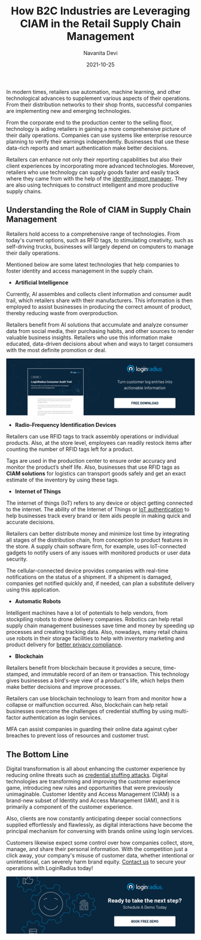 ﻿---
type: fuel
title: "How B2C Industries are Leveraging CIAM in the Retail Supply Chain Management"
date: "2021-10-25"
coverImage: "retail-supply-chain-cover.jpg"
tags: ["loginradius"]
featured: false
author: "Navanita Devi"
description: "Retailers hold access to a comprehensive range of technologies. From today's current options, such as RFID tags, to stimulating creativity, such as self-driving trucks, businesses will largely depend on computers to manage their daily operations. Learn how they are incorporating CIAM in their environment."
metadescription: "Today, retailers are using unique techniques to construct intelligent and more productive supply chains. Learn how they are incorporating CIAM in their environment."
metatitle: "What is the Role of CIAM in Retail Supply Chain Management"
---

In modern times, retailers use automation, machine learning, and other technological advances to supplement various aspects of their operations. From their distribution networks to their shop fronts, successful companies are implementing new and emerging technologies.

From the corporate end to the production center to the selling floor, technology is aiding retailers in gaining a more comprehensive picture of their daily operations. Companies can use systems like enterprise resource planning to verify their earnings independently. Businesses that use these data-rich reports and smart authentication make better decisions.

Retailers can enhance not only their reporting capabilities but also their client experiences by incorporating more advanced technologies. Moreover, retailers who use technology can supply goods faster and easily track where they came from with the help of the [identity import manager](https://www.loginradius.com/blog/start-with-identity/loginradius-identity-import-manager-data-migration/)**.** They are also using techniques to construct intelligent and more productive supply chains.

## Understanding the Role of CIAM in Supply Chain Management

Retailers hold access to a comprehensive range of technologies. From today's current options, such as RFID tags, to stimulating creativity, such as self-driving trucks, businesses will largely depend on computers to manage their daily operations.

Mentioned below are some latest technologies that help companies to foster identity and access management in the supply chain.

- **Artificial Intelligence**

Currently, AI assembles and collects client information and consumer audit trail, which retailers share with their manufacturers. This information is then employed to assist businesses in producing the correct amount of product, thereby reducing waste from overproduction.

Retailers benefit from AI solutions that accumulate and analyze consumer data from social media, their purchasing habits, and other sources to render valuable business insights. Retailers who use this information make educated, data-driven decisions about when and ways to target consumers with the most definite promotion or deal.

[![cosumer-audit](cosumer-audit.jpg)](https://www.loginradius.com/resource/loginradius-consumer-audit-trail)

- **Radio-Frequency Identification Devices**

Retailers can use RFID tags to track assembly operations or individual products. Also, at the store level, employees can readily restock items after counting the number of RFID tags left for a product.

Tags are used in the production center to ensure order accuracy and monitor the product’s shelf life. Also, businesses that use RFID tags as **CIAM solutions** for logistics can transport goods safely and get an exact estimate of the inventory by using these tags.

- **Internet of Things**

The internet of things (IoT) refers to any device or object getting connected to the internet. The ability of the Internet of Things or [IoT authentication](https://www.loginradius.com/blog/start-with-identity/iot-smart-authentication/) to help businesses track every brand or item aids people in making quick and accurate decisions.

Retailers can better distribute money and minimize lost time by integrating all stages of the distribution chain, from conception to product features in the store. A supply chain software firm, for example, uses IoT-connected gadgets to notify users of any issues with monitored products or user data security.

The cellular-connected device provides companies with real-time notifications on the status of a shipment. If a shipment is damaged, companies get notified quickly and, if needed, can plan a substitute delivery using this application.

- **Automatic Robots**

Intelligent machines have a lot of potentials to help vendors, from stockpiling robots to drone delivery companies. Robotics can help retail supply chain management businesses save time and money by speeding up processes and creating tracking data. Also, nowadays, many retail chains use robots in their storage facilities to help with inventory marketing and product delivery for [better privacy compliance](https://www.loginradius.com/compliances/)**.**

- **Blockchain**

Retailers benefit from blockchain because it provides a secure, time-stamped, and immutable record of an item or transaction. This technology gives businesses a bird's-eye view of a product's life, which helps them make better decisions and improve processes.

Retailers can use blockchain technology to learn from and monitor how a collapse or malfunction occurred. Also, blockchain can help retail businesses overcome the challenges of credential stuffing by using multi-factor authentication as login services.

MFA can assist companies in guarding their online data against cyber breaches to prevent loss of resources and customer trust.

## The Bottom Line

Digital transformation is all about enhancing the customer experience by reducing online threats such as [credential stuffing attacks](https://www.loginradius.com/resource/understanding-credential-stuffing-attacks-whitepaper). Digital technologies are transforming and improving the customer experience game, introducing new rules and opportunities that were previously unimaginable. Customer Identity and Access Management (CIAM) is a brand-new subset of Identity and Access Management (IAM), and it is primarily a component of the customer experience.

Also, clients are now constantly anticipating deeper social connections supplied effortlessly and flawlessly, as digital interactions have become the principal mechanism for conversing with brands online using login services.

Customers likewise expect some control over how companies collect, store, manage, and share their personal information. With the competition just a click away, your company's misuse of customer data, whether intentional or unintentional, can severely harm brand equity. [Contact us](https://www.loginradius.com/contact-sales) to secure your operations with LoginRadius today!

[![book-a-demo-Consultation](book-a-demo-loginradius.png)](https://www.loginradius.com/book-a-demo/)
